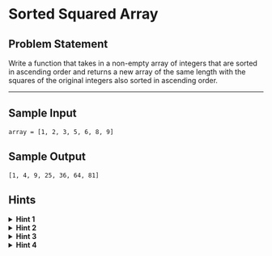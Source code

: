 # Sorted Squared Array

## Problem Statement

Write a function that takes in a non-empty array of integers that are sorted in ascending order and returns a new array of the same length with the squares of the original integers also sorted in ascending order.

---

## Sample Input

```plaintext
array = [1, 2, 3, 5, 6, 8, 9]
```

## Sample Output

```plaintext
[1, 4, 9, 25, 36, 64, 81]
```

## Hints

<details> <summary><b>Hint 1</b></summary>
While the integers in the input array are sorted in increasing order, their squares won’t necessarily be as well, because of the possible presence of negative numbers.

</details><details> <summary><b>Hint 2</b></summary>
Traverse the array value by value, square each value, and insert the squares into an output array. Then, sort the output array before returning it. Is this the optimal solution?

</details><details> <summary><b>Hint 3</b></summary>
To reduce the time complexity of the algorithm mentioned in Hint #2, you need to avoid sorting the output array. To do this, as you square the values of the input array, try to directly insert them into their correct position in the output array.

</details><details> <summary><b>Hint 4</b></summary>
Use two pointers to keep track of the smallest and largest values in the input array. Compare the absolute values of these smallest and largest values, square the larger absolute value, and place the square at the end of the output array, filling it up from right to left. Move the pointers accordingly, and repeat this process until the output array is filled.

</details>
